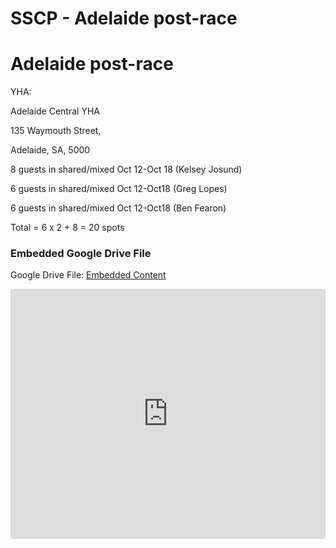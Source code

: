 # SSCP - Adelaide post-race

# Adelaide post-race

YHA:

Adelaide Central YHA 

135 Waymouth Street,

Adelaide, SA, 5000

8 guests in shared/mixed Oct 12-Oct 18 (Kelsey Josund)

6 guests in shared/mixed Oct 12-Oct18 (Greg Lopes)

6 guests in shared/mixed Oct 12-Oct18 (Ben Fearon)

Total = 6 x 2 + 8 = 20 spots

[](https://drive.google.com/folderview?id=1lr6bOOpn9IT68yYTZs_04i_256hFA9bY)

### Embedded Google Drive File

Google Drive File: [Embedded Content](https://drive.google.com/embeddedfolderview?id=1lr6bOOpn9IT68yYTZs_04i_256hFA9bY#list)

<iframe width="100%" height="400" src="https://drive.google.com/embeddedfolderview?id=1lr6bOOpn9IT68yYTZs_04i_256hFA9bY#list" frameborder="0"></iframe>

